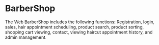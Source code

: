 # BarberShop
 The Web BarberShop includes the following functions: Registration, login, sales, hair appointment scheduling, product search, product sorting, shopping cart viewing, contact, viewing haircut appointment history, and admin management.
